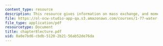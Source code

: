 ```yaml
---
content_type: resource
description: This resource gives information on mass exchange, and momentum transfer.
file: https://ol-ocw-studio-app-qa.s3.amazonaws.com/courses/1-77-water-quality-control-spring-2006/0a0e7bd6cbdb51202b2156ab52de76da_chapter8lecture.pdf
file_type: application/pdf
resourcetype: Document
title: chapter8lecture.pdf
uid: 0a0e7bd6-cbdb-5120-2b21-56ab52de76da
---
```

